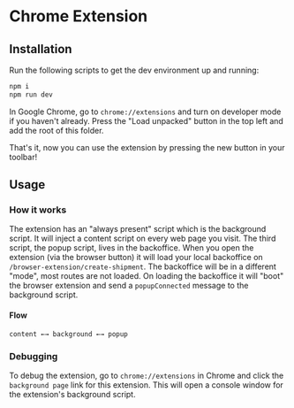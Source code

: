 # Chrome Extension

## Installation
Run the following scripts to get the dev environment up and running:

```bash
npm i
npm run dev
```

In Google Chrome, go to `chrome://extensions` and turn on developer mode if you haven't already. Press the "Load unpacked" button in the top left and add the root of this folder. 

That's it, now you can use the extension by pressing the new button in your toolbar!

## Usage

### How it works
The extension has an "always present" script which is the background script. It will inject a content script on every web page you visit. The third script, the popup script, lives in the backoffice. When you open the extension (via the browser button) it will load your local backoffice on `/browser-extension/create-shipment`. The backoffice will be in a different "mode", most routes are not loaded. On loading the backoffice it will "boot" the browser extension and send a `popupConnected` message to the background script.

#### Flow
```
content ←→ background ←→ popup
```

### Debugging
To debug the extension, go to `chrome://extensions` in Chrome and click the `background page` link for this extension. This will open a console window for the extension's background script.

